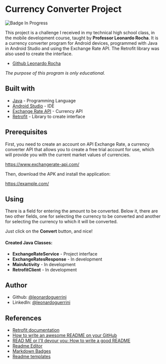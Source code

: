 # Currency Converter Project
![Badge In Progress](http://img.shields.io/static/v1?label=STATUS&message=IN%20PROGRESS&color=GREEN&style=for-the-badge)

This project is a challenge I received in my technical high school class, in the mobile development course, taught by **Professor Leonardo Rocha**. It is a currency converter program for Android devices, programmed with Java in Android Studio and using the Exchange Rate API. The Retrofit library was also used to create the interface.

- [Github Leonardo Rocha](https://www.github.com/leonardossrocha)


*The purpose of this program is only educational.*


## Built with

- [Java](https://www.java.com/pt-BR/) - Programming Language
- [Android Studio](https://developer.android.com/studio?hl=pt-br) - IDE
- [Exchange Rate API](https://www.exchangerate-api.com/) - Currency API
- [Retrofit](https://square.github.io/retrofit/) - Library to create interface


## Prerequisites

First, you need to create an account on API Exchange Rate, a currency converter API that allows you to create a free trial account for use, which will provide you with the current market values of currencies.

https://www.exchangerate-api.com/

Then, download the APK and install the application:

https://example.com/
## Using

There is a field for entering the amount to be converted. Below it, there are two other fields, one for selecting the currency to be converted and another for selecting the currency to which it will be converted.

Just click on the **Convert** button, and nice!

#### Created Java Classes:

-  **ExchangeRateService** - Project interface
- **ExchangeRatesResponse** - In development
- **MainActivity** - In development
- **RetrofitClient** - In development
## Author

- Github: [@leonardoguerrini](https://www.github.com/leonardoguerrini)
- LinkedIn: [@leonardoguerrini](https://www.linkedin.com/in/leoguerrini)

## References

 - [Retrofit documentation](https://square.github.io/retrofit/)
 - [How to write an awesome README on your GitHub](https://www.alura.com.br/artigos/escrever-bom-readme?)
 - [READ ME or I'll devour you: How to write a good README](https://dev.to/github/leia-me-ou-te-devoro-como-escrever-um-bom-readme-5hl4)
 - [Readme Editor](https://readme.so/pt/)
 - [Markdown Badges](https://github.com/Ileriayo/markdown-badges)
 - [Readme templates](https://github.com/iuricode/readme-template)
